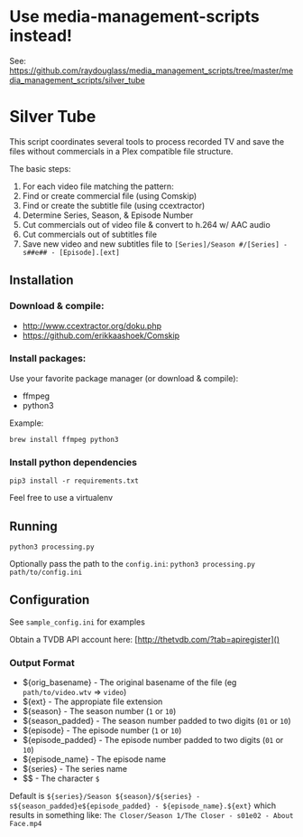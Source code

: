 # Use media-management-scripts instead!

See: https://github.com/raydouglass/media_management_scripts/tree/master/media_management_scripts/silver_tube

# Silver Tube

This script coordinates several tools to process recorded TV and save the files without commercials in a Plex compatible file structure.

The basic steps:

1. For each video file matching the pattern:
2. Find or create commercial file (using Comskip)
3. Find or create the subtitle file (using ccextractor)
4. Determine Series, Season, & Episode Number
4. Cut commercials out of video file & convert to h.264 w/ AAC audio
5. Cut commercials out of subtitles file
6. Save new video and new subtitles file to `[Series]/Season #/[Series] - s##e## - [Episode].[ext]`

## Installation

### Download & compile:

- http://www.ccextractor.org/doku.php
- https://github.com/erikkaashoek/Comskip

### Install packages:

Use your favorite package manager (or download & compile):

- ffmpeg
- python3

Example:

`brew install ffmpeg python3`

### Install python dependencies

`pip3 install -r requirements.txt`

Feel free to use a virtualenv

## Running

`python3 processing.py`

Optionally pass the path to the `config.ini`: `python3 processing.py path/to/config.ini`

## Configuration

See `sample_config.ini` for examples

Obtain a TVDB API account here: [http://thetvdb.com/?tab=apiregister]()

### Output Format

- ${orig_basename} - The original basename of the file (eg `path/to/video.wtv` => `video`)
- ${ext} - The appropiate file extension
- ${season} - The season number (`1` or `10`)
- ${season_padded} - The season number padded to two digits (`01` or `10`)
- ${episode} - The episode number (`1` or `10`)
- ${episode_padded} - The episode number padded to two digits (`01` or `10`)
- ${episode_name} - The episode name
- ${series} - The series name
- $$ - The character `$`

Default is `${series}/Season ${season}/${series} - s${season_padded}e${episode_padded} - ${episode_name}.${ext}` which results in something like: `The Closer/Season 1/The Closer - s01e02 - About Face.mp4`

